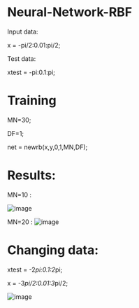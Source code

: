 # Neural-Network-RBF

Input data:

x = -pi/2:0.01:pi/2;

Test data:

xtest = -pi:0.1:pi;

# Training

MN=30;

DF=1;

net = newrb(x,y,0,1,MN,DF);


# Results:

MN=10 :

![image](https://user-images.githubusercontent.com/21992001/187099729-1f18b400-1db5-40d2-8eec-1218db288286.png)

MN=20 :
![image](https://user-images.githubusercontent.com/21992001/187099734-1658e126-ba02-4c10-923e-daee56ed09e9.png)


# Changing data:

xtest = -2*pi:0.1:2*pi;

x = -3*pi/2:0.01:3*pi/2;

![image](https://user-images.githubusercontent.com/21992001/187099831-343ae0f7-a2a1-4ef2-b686-e575cc90cfd9.png)
